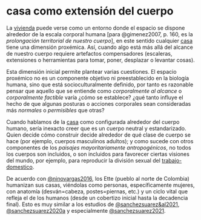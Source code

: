 # casa como extensión del cuerpo

La [vivienda](vivienda.md) puede verse como un entorno donde el espacio se dispone alrededor de la escala corporal humana [para @gimenez2007, p. 160, es la *prolongación territorial de nuestro cuerpo*], en este sentido cualquier [casa](casa.md) tiene una dimensión proxémica. Así, cuando algo está más allá del alcance de nuestro cuerpo requiere artefactos compensadores (escaleras, extensiones o herramientas para tomar, poner, desplazar o levantar cosas).

Esta dimensión inicial permite plantear varias cuestiones. El espacio proxémico no es un componente objetivo ni preestablecido en la biología humana, sino que está socioculturalmente definido, por tanto es razonable pensar que aquello que se entiende como *corporalmente al alcance* o *corporalmente factible* varía ¿cómo se establece? ¿qué tanto influye el hecho de que algunas posturas o acciones corporales sean consideradas más *normales* o *permisibles* que otras?

Cuando hablamos de la [casa](casa.md) como configurada alrededor del cuerpo humano, sería inexacto creer que es un cuerpo neutral y estandarizado. Quien decide cómo construir decide alrededor de qué clase de cuerpo se hace (por ejemplo, cuerpos masculinos adultos); y como sucede con otros componentes de los *paisajes mayoritariamente antropogénicos*, no todos los cuerpos son incluidos, o son incluidos para favorecer ciertas visiones del mundo, por ejemplo, para reproducir la división sexual del [trabajo-domestico](trabajo-domestico.md).

De acuerdo con [@ninovargas2016](@ninovargas2016.md), los Ette (pueblo al norte de Colombia) humanizan sus casas, viéndolas como personas, específicamente mujeres, con anatomía (desván=cabeza, postes=piernas, etc.) y un ciclo vital que refleja el de los humanos (desde un cobertizo inicial hasta la decadencia final). Esto es muy similar a los estudios de [@sanchezsuarez&al2021](@sanchezsuarez&al2021.md), [@sanchezsuarez2020a](@sanchezsuarez2020a.md) y especialmente [@sanchezsuarez2021](@sanchezsuarez2021.md).
